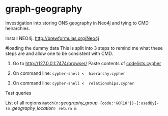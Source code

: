 # graph-geography

Investigation into storing ONS geography in Neo4j and tying to CMD heirarchies.

Install NEO4j: http://brewformulas.org/Neo4j

#loading the dummy data
This is split into 3 steps to remind me what these steps are and allow one to be consistent with CMD.

1. Go to http://127.0.0.1:7474/browser/
        Paste contents of [codelists.cypher](/cypher-scripts/codelists.cypher)

2. On command line: `cypher-shell <  hierarchy.cypher`

3. On command line: `cypher-shell <  relationships.cypher`


Test queries

List of all regions `match(n:`_geography_group_` {code:'GOR10'})-[:usedBy]-(m:`_geography_location_`) return m`